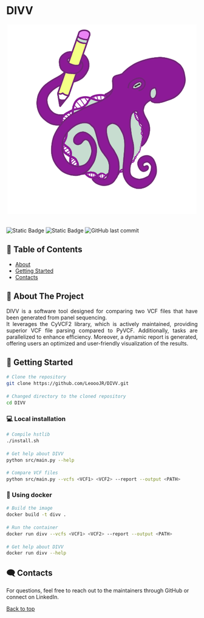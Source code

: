# DIVV

<center><img src="logo.png" width="500" height="500"></center><br>

![Static Badge](https://img.shields.io/badge/python-3.10%2B-yellow?label=python&labelColor=grey&color=yellow)
![Static Badge](https://img.shields.io/badge/htslib-1.21-grey?color=brightgreen)
![GitHub last commit](https://img.shields.io/github/last-commit/LeoooJR/DIVV)

## :bookmark_tabs: Table of Contents <a name="table">
- [About](#about)
- [Getting Started](#getting-started)
- [Contacts](#contacts)

## :pencil: About The Project <a name="about">

<p align="justify">
DIVV is a software tool designed for comparing two VCF files that have been generated from panel sequencing.<br>
It leverages the CyVCF2 library, which is actively maintained, providing superior VCF file parsing compared to PyVCF. Additionally, tasks are parallelized to enhance efficiency. Moreover, a dynamic report is generated, offering users an optimized and user-friendly visualization of the results.
</p>

## :rocket: Getting Started <a name="getting-started">

```bash
# Clone the repository
git clone https://github.com/LeoooJR/DIVV.git

# Changed directory to the cloned repository
cd DIVV
```

### :computer: Local installation

```bash
# Compile hstlib
./install.sh

# Get help about DIVV
python src/main.py --help

# Compare VCF files
python src/main.py --vcfs <VCF1> <VCF2> --report --output <PATH>
```

### :whale2: Using docker

```bash
# Build the image
docker build -t divv .

# Run the container
docker run divv --vcfs <VCF1> <VCF2> --report --output <PATH>

# Get help about DIVV
docker run divv --help
```

## 🗨️ Contacts <a name="contacts"></a>

For questions, feel free to reach out to the maintainers through GitHub or connect on LinkedIn.

[Back to top](#top)